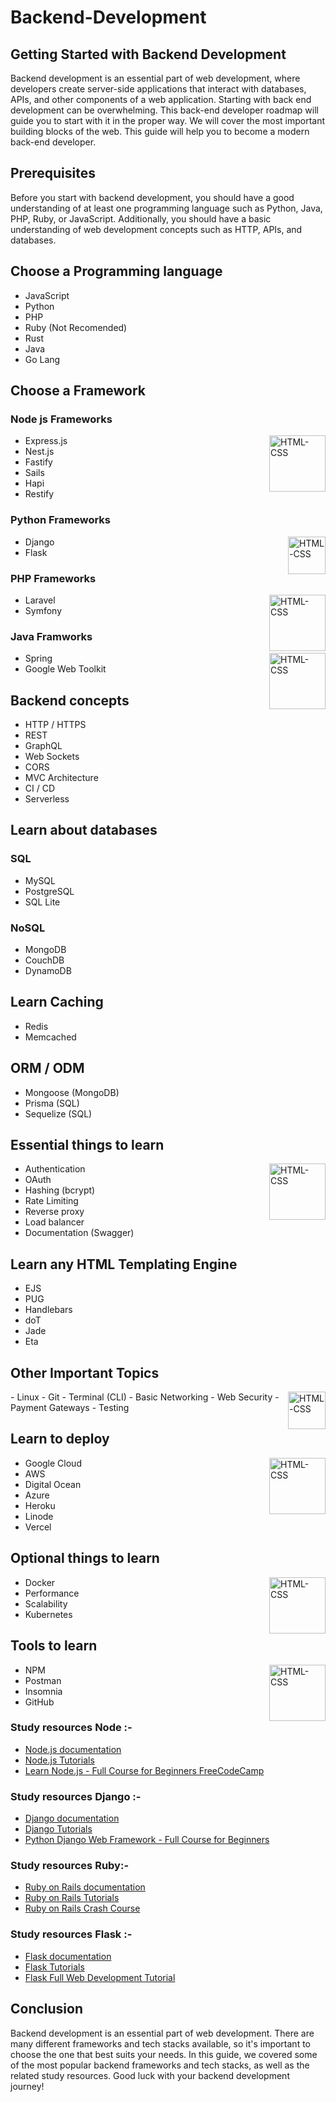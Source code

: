 # Backend-Development

## Getting Started with Backend Development

Backend development is an essential part of web development, where developers create server-side applications that interact with databases, APIs, and other components of a web application. Starting with back end development can be overwhelming. This back-end developer
roadmap will guide you to start with it in the proper way. We will cover the most important building blocks of the web. This guide will help you to become a modern back-end developer.

## Prerequisites

Before you start with backend development, you should have a good understanding of at least one programming language such as Python, Java, PHP, Ruby, or JavaScript. Additionally, you should have a basic understanding of web development concepts such as HTTP, APIs, and databases.

## Choose a Programming language

- JavaScript
- Python
- PHP
- Ruby (Not Recomended)
- Rust
- Java
- Go Lang

## Choose a Framework

### Node js Frameworks

<img align="right" src="https://www.scientiamobile.com/wp-content/uploads/2014/05/nodejs-light-300x150.png" height="90" alt="HTML-CSS">

- Express.js
- Nest.js
- Fastify
- Sails
- Hapi
- Restify

### Python Frameworks
<img align="right" src="https://www.fullstackpython.com/img/logos/django.png" height="60" alt="HTML-CSS">

- Django
- Flask

### PHP Frameworks
<img align="right" src="https://raw.githubusercontent.com/laravel/art/master/logo-lockup/5%20SVG/2%20CMYK/1%20Full%20Color/laravel-logolockup-cmyk-red.svg" height="90" alt="HTML-CSS">

- Laravel
- Symfony

### Java Framworks
<img align="right" src="https://azpanel.azilen.com/uploads/everything_must_know_spring_boot_application_scratch_12_8c4e62d4fe.jpg" height="90" alt="HTML-CSS">

- Spring
- Google Web Toolkit

## Backend concepts

- HTTP / HTTPS
- REST
- GraphQL
- Web Sockets
- CORS
- MVC Architecture
- CI / CD
- Serverless

## Learn about databases

### SQL

- MySQL
- PostgreSQL
- SQL Lite

### NoSQL

- MongoDB
- CouchDB
- DynamoDB

## Learn Caching

- Redis
- Memcached

## ORM / ODM
- Mongoose (MongoDB)
- Prisma (SQL)
- Sequelize (SQL)

## Essential things to learn
<img align="right" src="https://www.yubico.com/wp-content/uploads/2021/02/illus-shield-lock-r1-dkteal.svg" height="90" alt="HTML-CSS">

- Authentication
- OAuth
- Hashing (bcrypt)
- Rate Limiting
- Reverse proxy
- Load balancer
- Documentation (Swagger)

## Learn any HTML Templating Engine

- EJS
- PUG
- Handlebars
- doT
- Jade
- Eta

## Other Important Topics
<img align="right" src="https://d112y698adiu2z.cloudfront.net/photos/production/software_photos/001/462/597/datas/gallery.jpg" height="60" alt="HTML-CSS">
- Linux
- Git
- Terminal (CLI)
- Basic Networking
- Web Security
- Payment Gateways
- Testing


## Learn to deploy
<img align="right" src="https://www.gstatic.com/devrel-devsite/prod/v07c44c7c1b3fe607b0ea91e300f4cf82edbe2da6334f7664661c6358babdf558/cloud/images/social-icon-google-cloud-1200-630.png" height="90" alt="HTML-CSS">

- Google Cloud
- AWS
- Digital Ocean
- Azure
- Heroku
- Linode
- Vercel

## Optional things to learn
<img align="right" src="https://logos-world.net/wp-content/uploads/2021/02/Docker-Logo-700x394.png" height="90" alt="HTML-CSS">

- Docker
- Performance
- Scalability
- Kubernetes

## Tools to learn
<img align="right" src="https://mms.businesswire.com/media/20230322005274/en/761650/2/postman-logo-vert-2018.jpg" height="90" alt="HTML-CSS">

- NPM
- Postman
- Insomnia
- GitHub








### Study resources Node :-

- [Node.js documentation](https://nodejs.org/en/docs/)
- [Node.js Tutorials](https://www.tutorialspoint.com/nodejs/index.htm)
- [Learn Node.js - Full Course for Beginners FreeCodeCamp](https://www.youtube.com/watch?v=RLtyhwFtXQA)


### Study resources Django :-

- [Django documentation](https://docs.djangoproject.com/en/3.2/)
- [Django Tutorials](https://www.djangoproject.com/start/)
- [Python Django Web Framework - Full Course for Beginners](https://www.youtube.com/watch?v=F5mRW0jo-U4)

### Study resources Ruby:-

- [Ruby on Rails documentation](https://guides.rubyonrails.org/)
- [Ruby on Rails Tutorials](https://www.railstutorial.org/)
- [Ruby on Rails Crash Course](https://www.youtube.com/watch?v=fmyvWz5TUWg)


### Study resources Flask :-

- [Flask documentation](https://flask.palletsprojects.com/en/2.1.x/)
- [Flask Tutorials](https://flask.palletsprojects.com/en/2.1.x/tutorial/)
- [Flask Full Web Development Tutorial](https://flask.palletsprojects.com/en/2.1.x/tutorial/)

## Conclusion

Backend development is an essential part of web development. There are many different frameworks and tech stacks available, so it's important to choose the one that best suits your needs. In this guide, we covered some of the most popular backend frameworks and tech stacks, as well as the related study resources. Good luck with your backend development journey!

